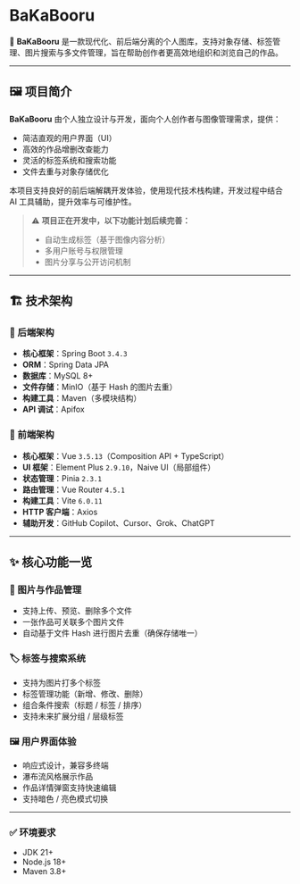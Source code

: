# **BaKaBooru**

🎨 **BaKaBooru** 是一款现代化、前后端分离的个人图库，支持对象存储、标签管理、图片搜索与多文件管理，旨在帮助创作者更高效地组织和浏览自己的作品。

---

## 🖼️ 项目简介

**BaKaBooru** 由个人独立设计与开发，面向个人创作者与图像管理需求，提供：

- 简洁直观的用户界面（UI）
- 高效的作品增删改查能力
- 灵活的标签系统和搜索功能
- 文件去重与对象存储优化

本项目支持良好的前后端解耦开发体验，使用现代技术栈构建，开发过程中结合 AI 工具辅助，提升效率与可维护性。

> ⚠️ **项目正在开发中，以下功能计划后续完善：**
>
> - 自动生成标签（基于图像内容分析）
> - 多用户账号与权限管理
> - 图片分享与公开访问机制

---

## 🏗️ 技术架构

### 🔧 后端架构

- **核心框架**：Spring Boot `3.4.3`
- **ORM**：Spring Data JPA
- **数据库**：MySQL 8+
- **文件存储**：MinIO（基于 Hash 的图片去重）
- **构建工具**：Maven（多模块结构）
- **API 调试**：Apifox

### 🎨 前端架构

- **核心框架**：Vue `3.5.13`（Composition API + TypeScript）
- **UI 框架**：Element Plus `2.9.10`，Naive UI（局部组件）
- **状态管理**：Pinia `2.3.1`
- **路由管理**：Vue Router `4.5.1`
- **构建工具**：Vite `6.0.11`
- **HTTP 客户端**：Axios
- **辅助开发**：GitHub Copilot、Cursor、Grok、ChatGPT

---

## ✨ 核心功能一览

### 📁 图片与作品管理

- 支持上传、预览、删除多个文件
- 一张作品可关联多个图片文件
- 自动基于文件 Hash 进行图片去重（确保存储唯一）

### 🏷️ 标签与搜索系统

- 支持为图片打多个标签
- 标签管理功能（新增、修改、删除）
- 组合条件搜索（标题 / 标签 / 排序）
- 支持未来扩展分组 / 层级标签

### 🖼️ 用户界面体验

- 响应式设计，兼容多终端
- 瀑布流风格展示作品
- 作品详情弹窗支持快速编辑
- 支持暗色 / 亮色模式切换

---

### ✅ 环境要求

- JDK 21+
- Node.js 18+
- Maven 3.8+
